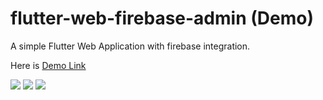# flutter-web-firebase-admin (Demo)
A simple Flutter Web Application with firebase integration.

Here is [Demo Link](https://flutter-web-firebase-admin.web.app/#/)


<img src="https://github.com/shahxadakram/flutter-web-firebase-admin/blob/master/screenshots/1.png">

<img src="https://github.com/shahxadakram/flutter-web-firebase-admin/blob/master/screenshots/2.png">

<img src="https://github.com/shahxadakram/flutter-web-firebase-admin/blob/master/screenshots/3.png">
